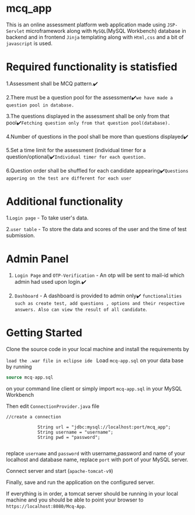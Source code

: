 # mcq_app
This is an online assessment platform web application made using ```JSP-Servlet``` microframework along with ```MySQL```(MySQL Workbench) database in backend and in frontend ```Jinja``` templating along with ```Html,css``` and a bit of ```javascript``` is used.







# Required functionality is statisfied

1.Assessment shall be MCQ pattern.:heavy_check_mark:

2.There must be a question pool for the assessment:heavy_check_mark:```we have made a question pool in database.```

3.The questions displayed in the assessment shall be only from that pool:heavy_check_mark:```Fetching question only from that question pool(database).```

4.Number of questions in the pool shall be more than questions displayed:heavy_check_mark:

5.Set a time limit for the assessment (individual timer for a question/optional):heavy_check_mark:```Individual timer for each question.```

6.Question order shall be shuffled for each candidate appearing:heavy_check_mark:```Questions appering on the test are different for each user```

# Additional functionality

1.```Login page``` - To take user's data.

2.```user table``` - To store the data and scores of the user and the time of test submission.

# Admin Panel

1. ```Login Page``` and ```OTP-Verification``` - An otp will be sent to mail-id which admin had used upon login.:heavy_check_mark:

2. ```Dashboard``` - A dashboard is provided to admin only:heavy_check_mark: ``` functionalities such as create test, add questions , options and their respective answers. Also can view the result of all candidate ```.

# Getting Started

Clone the source code in your local machine and install the requirements by 

```load the .war file in eclipse ide ```
Load ```mcq-app.sql``` on your data base by running
```sql
source mcq-app.sql
```
on your command line client or simply import ```mcq-app.sql``` in your MySQL Workbench

Then edit ```ConnectionProvider.java``` file
```
//create a connection

			String url = "jdbc:mysql://localhost:port/mcq_app";
			String username = "username";
			String pwd = "password";


```
replace ```username``` and ```password```  with username,password and name of your localhost and database name, 
replace ```port``` with port of your MySQL server.

Connect server and start (```apache-tomcat-v9```)

Finally, save and run the application on the configured server.

If everything is in order, a tomcat server  should be running in your local machine and you should be able to point your browser to ```https://localhost:8080/Mcq-App```.
